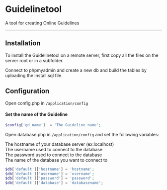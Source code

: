 # Guidelinetool

A tool for creating Online Guidelines

---

## Installation

To install the Guidelinetool on a remote server, first copy all the files on the server root or in a subfolder.

Connect to phpmyadmin and create a new db and build the tables by uploading the install.sql file.


## Configuration
Open config.php in `/application/config`

#### Set the name of the Guideline

``` php
$config['gd_name']	= 'The Guideline name';
```

Open database.php in `/application/config` and set the following variables:

The hostname of your database server (ex:localhost)  
The username used to connect to the database  
The password used to connect to the database  
The name of the database you want to connect to  
``` php
$db['default']['hostname'] = 'hostname';
$db['default']['username'] = 'username';
$db['default']['password'] = 'password';
$db['default']['database'] = 'databasename';
```
